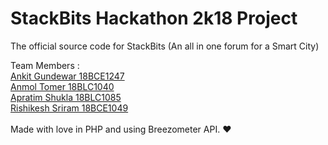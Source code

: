 # StackBits Hackathon 2k18 Project
The official source code for StackBits (An all in one forum for a Smart City)

Team Members : <br />
[Ankit Gundewar 18BCE1247](https://github.com/roguehunterx)<br />
[Anmol Tomer 18BLC1040](https://github.com/AnmolTomer) <br />
[Apratim Shukla 18BLC1085](https://github.com/apratimshukla6/)<br />
[Rishikesh Sriram 18BCE1049](https://github.com/rishikesh06)<br />
<br />
Made with love in PHP and using Breezometer API. ♥

